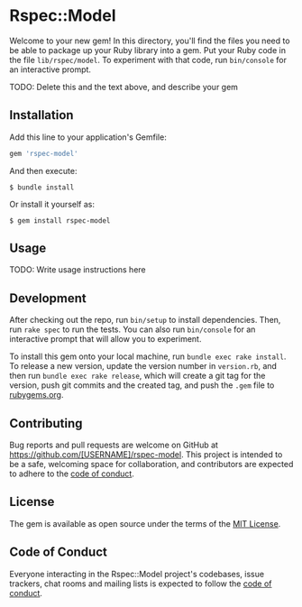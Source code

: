 # Rspec::Model

Welcome to your new gem! In this directory, you'll find the files you need to be able to package up your Ruby library into a gem. Put your Ruby code in the file `lib/rspec/model`. To experiment with that code, run `bin/console` for an interactive prompt.

TODO: Delete this and the text above, and describe your gem

## Installation

Add this line to your application's Gemfile:

```ruby
gem 'rspec-model'
```

And then execute:

    $ bundle install

Or install it yourself as:

    $ gem install rspec-model

## Usage

TODO: Write usage instructions here

## Development

After checking out the repo, run `bin/setup` to install dependencies. Then, run `rake spec` to run the tests. You can also run `bin/console` for an interactive prompt that will allow you to experiment.

To install this gem onto your local machine, run `bundle exec rake install`. To release a new version, update the version number in `version.rb`, and then run `bundle exec rake release`, which will create a git tag for the version, push git commits and the created tag, and push the `.gem` file to [rubygems.org](https://rubygems.org).

## Contributing

Bug reports and pull requests are welcome on GitHub at https://github.com/[USERNAME]/rspec-model. This project is intended to be a safe, welcoming space for collaboration, and contributors are expected to adhere to the [code of conduct](https://github.com/[USERNAME]/rspec-model/blob/main/CODE_OF_CONDUCT.md).

## License

The gem is available as open source under the terms of the [MIT License](https://opensource.org/licenses/MIT).

## Code of Conduct

Everyone interacting in the Rspec::Model project's codebases, issue trackers, chat rooms and mailing lists is expected to follow the [code of conduct](https://github.com/[USERNAME]/rspec-model/blob/main/CODE_OF_CONDUCT.md).
